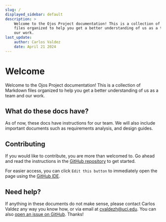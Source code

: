 ```yaml
---
slug: /
displayed_sidebar: default
description: >
    Welcome to the Ojos Project documentation! This is a collection of Markdown
    files organized to help you get a better understanding of us as a team and
    our work.
last_update:
    author: Carlos Valdez
    date: April 21 2024
---
```

# Welcome

Welcome to the Ojos Project documentation! This is a collection of Markdown
files organized to help you get a better understanding of us as a team and our
work.

## What do these docs have?

As of now, these docs have instructions for our team. We will also include
important documents such as requirements analysis, and design guides.

## Contributing

If you would like to contribute, you are more than welcomed to. Go ahead and
read the instructions in the
[GitHub repository](https://github.com/ojosproject/docs) to get started.

For easier access, you can click `Edit this button` to immediately open the
page using the [GitHub IDE](/url/developers/guides/github-ide).

## Need help?

If anything in these documents do not make sense, please contact Carlos Valdez
any way you know how, or via email at
[cvaldezh@uci.edu](mailto:cvaldezh@uci.edu). You can also
[open an issue on GitHub](https://github.com/ojosproject/docs/-/issues). Thanks!
